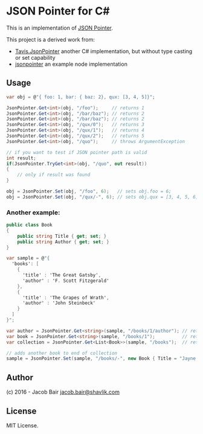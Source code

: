 # JSON Pointer for C#

This is an implementation of [JSON Pointer](http://tools.ietf.org/html/draft-ietf-appsawg-json-pointer-08).

This project is a derived work from:
- [Tavis.JsonPointer](https://github.com/tavis-software/Tavis.JsonPointer) another C# implementation, but without type casting or set capability
- [jsonpointer](https://github.com/janl/node-jsonpointer) an example node implementation

## Usage
```csharp
var obj = @"{ foo: 1, bar: { baz: 2}, qux: [3, 4, 5]}";

JsonPointer.Get<int>(obj, "/foo");     // returns 1
JsonPointer.Get<int>(obj, "/bar/baz"); // returns 2
JsonPointer.Get<int>(obj, "/bar/baz"); // returns 2
JsonPointer.Get<int>(obj, "/qux/0");   // returns 3
JsonPointer.Get<int>(obj, "/qux/1");   // returns 4
JsonPointer.Get<int>(obj, "/qux/2");   // returns 5
JsonPointer.Get<int>(obj, "/quo");     // throws ArgumentException

// if you want to test if JSON pointer path is valid
int result;
if(JsonPointer.TryGet<int>(obj, "/quo", out result))
{
	// only if result was found
}

obj = JsonPointer.Set(obj, "/foo", 6);   // sets obj.foo = 6;
obj = JsonPointer.Set(obj, "/qux/-", 6); // sets obj.qux = [3, 4, 5, 6]
```
### Another example:
```csharp
public class Book
{
    public string Title { get; set; }
    public string Author { get; set; }
}

var sample = @"{
  'books': [
    {
      'title' : 'The Great Gatsby',
      'author' : 'F. Scott Fitzgerald'
    },
    {
      'title' : 'The Grapes of Wrath',
      'author' : 'John Steinbeck'
    }
  ]
}";

var author = JsonPointer.Get<string>(sample, "/books/1/author"); // returns "John Steinbeck"
var book = JsonPointer.Get<string>(sample, "/books/1");          // returns second book (zero indexed array)
var collection = JsonPointer.Get<List<Book>>(sample, "/books");  // returns List<Book> with two items

// adds another book to end of collection
sample = JsonPointer.Set(sample, "/books/-", new Book { Title = "Jayne Eyre", Author = "Charlotte Brontë" });
```

## Author

(c) 2016 - Jacob Bair <jacob.bair@shavlik.com>

## License

MIT License.            